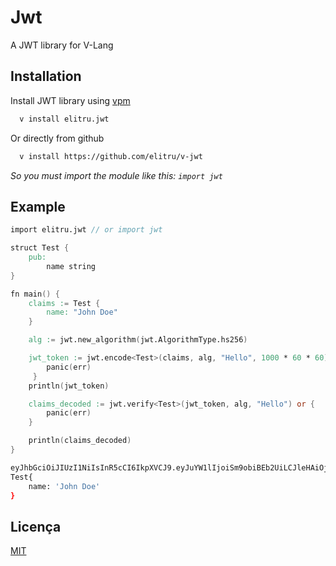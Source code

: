 
# Jwt

A JWT library for V-Lang


## Installation

Install JWT library using [vpm](https://vpm.vlang.io/packages/elitru.jwt)

```bash
  v install elitru.jwt
```

Or directly from github

```bash
  v install https://github.com/elitru/v-jwt
```
_So you must import the module like this: `import jwt`_
## Example

```v
import elitru.jwt // or import jwt

struct Test {
	pub:
		name string
}

fn main() {
	claims := Test {
		name: "John Doe"
	}

	alg := jwt.new_algorithm(jwt.AlgorithmType.hs256)

	jwt_token := jwt.encode<Test>(claims, alg, "Hello", 1000 * 60 * 60) or { 
		panic(err)
	 }
	println(jwt_token)

	claims_decoded := jwt.verify<Test>(jwt_token, alg, "Hello") or {
		panic(err)
	}

	println(claims_decoded)
}
```

```bash
eyJhbGciOiJIUzI1NiIsInR5cCI6IkpXVCJ9.eyJuYW1lIjoiSm9obiBEb2UiLCJleHAiOjE3MDY3OTg3NDN9.Cj1KkZs5pv1OIGUnqMEBnrnhL_RiN5YCUHmAHHjG0Og
Test{
    name: 'John Doe'
}
```

## Licença

[MIT](https://choosealicense.com/licenses/mit/)

